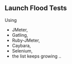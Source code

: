 ## Launch Flood Tests

Using

- JMeter,
- Gatling,
- Ruby-JMeter,
- Caybara,
- Selenium,
- the list keeps growing ..
